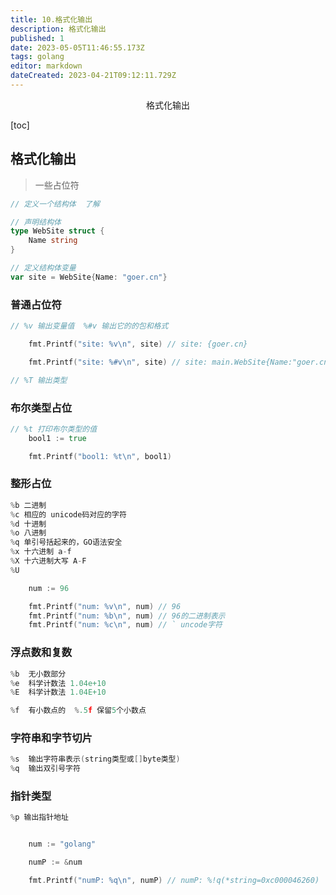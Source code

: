 ```yaml
---
title: 10.格式化输出
description: 格式化输出
published: 1
date: 2023-05-05T11:46:55.173Z
tags: golang
editor: markdown
dateCreated: 2023-04-21T09:12:11.729Z
---
```


<center>格式化输出</center>





[toc]







## 格式化输出

> 一些占位符

```go
// 定义一个结构体  了解

// 声明结构体
type WebSite struct {
	Name string
}

// 定义结构体变量
var site = WebSite{Name: "goer.cn"}
```



### 普通占位符

```go
// %v 输出变量值  %#v 输出它的的包和格式

	fmt.Printf("site: %v\n", site) // site: {goer.cn}

	fmt.Printf("site: %#v\n", site) // site: main.WebSite{Name:"goer.cn"}

// %T 输出类型
```



### 布尔类型占位

```go
// %t 打印布尔类型的值
	bool1 := true

	fmt.Printf("bool1: %t\n", bool1)
```



### 整形占位

```go
%b 二进制
%c 相应的 unicode码对应的字符
%d 十进制
%o 八进制
%q 单引号括起来的，GO语法安全
%x 十六进制 a-f
%X 十六进制大写 A-F
%U 

	num := 96

	fmt.Printf("num: %v\n", num) // 96
	fmt.Printf("num: %b\n", num) // 96的二进制表示
	fmt.Printf("num: %c\n", num) // ` uncode字符
```



### 浮点数和复数

```go
%b  无小数部分
%e  科学计数法 1.04e+10
%E  科学计数法 1.04E+10

%f  有小数点的  %.5f 保留5个小数点
```





### 字符串和字节切片

```go
%s  输出字符串表示(string类型或[]byte类型)
%q  输出双引号字符
```



### 指针类型

```go
%p 输出指针地址


	num := "golang"

	numP := &num

	fmt.Printf("numP: %q\n", numP) // numP: %!q(*string=0xc000046260)
```

